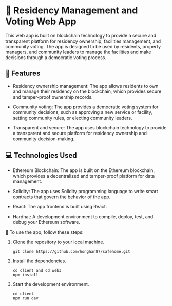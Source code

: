 # :office: Residency Management and Voting Web App

This web app is built on blockchain technology to provide a secure and transparent platform for residency ownership, facilities management, and community voting. The app is designed to be used by residents, property managers, and community leaders to manage the facilities and make decisions through a democratic voting process.

## :star2: Features

- Residency ownership management: The app allows residents to own and manage their residency on the blockchain, which provides secure and tamper-proof ownership records.

- Community voting: The app provides a democratic voting system for community decisions, such as approving a new service or facility, setting community rules, or electing community leaders.

- Transparent and secure: The app uses blockchain technology to provide a transparent and secure platform for residency ownership and community decision-making.

## :computer: Technologies Used

- Ethereum Blockchain: The app is built on the Ethereum blockchain, which provides a decentralized and tamper-proof platform for data management.

- Solidity: The app uses Solidity programming language to write smart contracts that govern the behavior of the app.

- React: The app frontend is built using React.

- Hardhat: A development environment to compile, deploy, test, and debug your Ethereum software.

 :hammer: To use the app, follow these steps:

1. Clone the repository to your local machine.
    ```
    git clone https://github.com/honghan87/safehome.git
    ```
    
2. Install the dependencies.
    ```
    cd client and cd web3
    npm install
    ```
    
3. Start the development environment.
    ```
    cd client
    npm run dev
    ```
